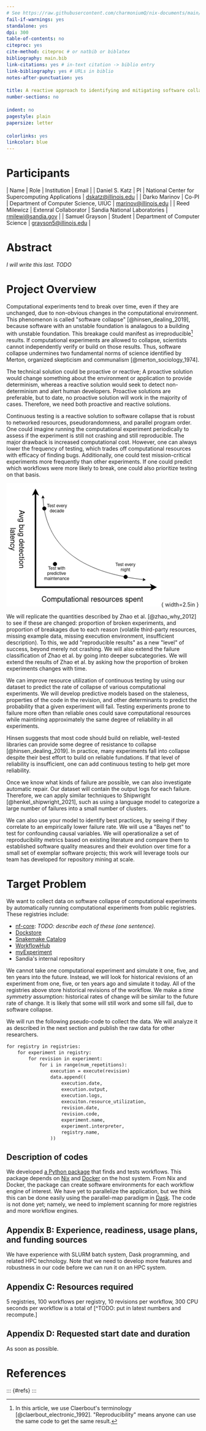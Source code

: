 ```yaml
---
# See https://raw.githubusercontent.com/charmoniumQ/nix-documents/main/examples-src/markdown-bells-and-whistles/index.md
fail-if-warnings: yes
standalone: yes
dpi: 300
table-of-contents: no
citeproc: yes
cite-method: citeproc # or natbib or biblatex
bibliography: main.bib
link-citations: yes # in-text citation -> biblio entry
link-bibliography: yes # URLs in biblio
notes-after-punctuation: yes

title: A reactive approach to identifying and mitigating software collapse computational science
number-sections: no

indent: no
pagestyle: plain
papersize: letter

colorlinks: yes
linkcolor: blue
---
```


# Participants

| Name | Role | Institution | Email |
| Daniel S. Katz | PI | National Center for Supercomputing Applications | <dskatz@illinois.edu> |
| Darko Marinov | Co-PI | Department of Computer Science, UIUC | <marinov@illinois.edu> |
| Reed Milewicz | Extenral Collaborator | Sandia National Laboratories | <rmilewi@sandia.gov> |
| Samuel Grayson | Student | Department of Computer Science | <grayson5@illinois.edu> |

# Abstract

_I will write this last. TODO_

# Project Overview

Computational experiments tend to break over time, even if they are unchanged, due to non-obvious changes in the computational environment.
This phenomenon is called "software collapse" [@hinsen_dealing_2019], because software with an unstable foundation is analagous to a building with unstable foundation.
This breakage could manifest as irreproducible[^1] results.
If computational experiments are allowed to collapse, scientists cannot independently verify or build on those results.
Thus, software collapse undermines two fundamental norms of science identified by Merton, organized skepticism and communalism [@merton_sociology_1974].

[^1]: In this article, we use Claerbout's terminology [@claerbout_electronic_1992]. "Reproducibility" means anyone can use the same code to get the same result.

The technical solution could be proactive or reactive; A proactive solution would change something about the environment or application to provide determinism, whereas a reactive solution would seek to detect non-determinism and alert human developers.
Proactive solutions are preferable, but to date, no proactive solution will work in the majority of cases.
Therefore, we need both proactive and reactive solutions.

Continuous testing is a reactive solution to software collapse that is robust to networked resources, pseudorandomness, and parallel program order.
One could imagine running the computational experiment periodically to assess if the experiment is still not crashing and still reproducible.
The major drawback is increased computational cost.
However, one can always lower the frequency of testing, which trades off computational resources with efficacy of finding bugs.
Additionally, one could test mission-critical experiments more frequently than other experiments.
If one could predict which workflows were more likely to break, one could also prioritize testing on that basis.

![Figure: Predicting the rate of software collapse can reduce the resource utilization and increase efficacy of continuous testing.](predictive_maintenance.png){ width=2.5in }

We will replicate the quantities described by Zhao et al. [@zhao_why_2012] to see if these are changed: proportion of broken experiments, and proportion of breakages due to each reason (volatile third-party resources, missing example data, missing execution environment, insufficient description).
To this, we add "reproducible results" as a new "level" of success, beyond merely not crashing.
We will also extend the failure classification of Zhao et al. by going into deeper subcategories.
We will extend the results of Zhao et al. by asking how the proportion of broken experiments changes with time.

We can improve resource utilization of continuous testing by using our dataset to predict the rate of collapse of various computational experiments.
We will develop predictive models based on the staleness, properties of the code in the revision, and other determinants to predict the probability that a given experiment will fail.
Testing experiments prone to failure more often than reliable ones could save computational resources while maintining approximately the same degree of reliability in all experiments.

Hinsen suggests that most code should build on reliable, well-tested libraries can provide some degree of resistance to collapse [@hinsen_dealing_2019].
In practice, many experiments fall into collapse despite their best effort to build on reliable fundations.
If that level of reliability is insufficient, one can add continuous testing to help get more reliability.

Once we know what kinds of failure are possible, we can also investigate automatic repair.
Our dataset will contain the output logs for each failure.
Therefore, we can apply similar techniques to Shipwright [@henkel_shipwright_2021], such as using a language model to categorize a large number of failures into a small number of clusters.

We can also use your model to identify best practices, by seeing if they correlate to an empirically lower failure rate.
We will use a "Bayes net" to test for confounding causal variables.
We will operationalize a set of reproducibility metrics based on existing literature and compare them to established software quality measures and their evolution over time for a small set of exemplar software projects; this work will leverage tools our team has developed for repository mining at scale.

# Target Problem

We want to collect data on software collapse of computational experiments by automatically running computational experiments from public registries.
These registries include:

- [nf-core](https://nf-co.re/): _TODO: describe each of these (one sentence)._
- [Dockstore](https://dockstore.org/)
- [Snakemake Catalog](https://snakemake.github.io/snakemake-workflow-catalog/)
- [WorkflowHub](https://workflowhub.eu/)
- [myExperiment](https://www.myexperiment.org/)
- Sandia's internal repository

We cannot take one computational experiment and simulate it one, five, and ten years into the future.
Instead, we will look for historical revisions of an experiment from one, five, or ten years ago and simulate it today.
All of the registries above store historical revisions of the workflow.
We make a _time symmetry_ assumption: historical rates of change will be similar to the future rate of change.
It is likely that some will still work and some sill fail, due to software collapse.

We will run the following pseudo-code to collect the data.
We will analyze it as described in the next section and publish the raw data for other researchers.

```
for registry in registries:
    for experiment in registry:
        for revision in experiment:
            for i in range(num_repetitions):
                execution = execute(revision)
                data.append((
                    execution.date,
                    execution.output,
                    execution.logs,
                    execuiton.resource_utilization,
                    revision.date,
                    revision.code,
                    experiment.name,
                    experiment.interpreter,
                    registry.name,
                ))
```
## Description of codes

We developed [a Python package](https:/github.com/charmoniumQ/wf-reg-test/) that finds and tests workflows.
This package depends on [Nix](https://nixos.org/) and [Docker](https://www.docker.com/) on the host system.
From Nix and Docker, the package can create software environments for each workflow engine of interest.
We have yet to parallelize the application, but we think this can be done easily using the parallel-map paradigm in [Dask](https://www.dask.org/).
The code is not done yet; namely, we need to implement scanning for more registries and more workflow engines.

## Appendix B: Experience, readiness, usage plans, and funding sources

We have experience with SLURM batch system, Dask programming, and related HPC technology.
Note that we need to develop more features and robustness in our code before we can run it on an HPC system.

## Appendix C: Resources required

5 registries, 100 workflows per registry, 10 revisions per workflow, 300 CPU seconds per workflow is a total of [^TODO: put in latest numbers and recompute.]

## Appendix D: Requested start date and duration

As soon as possible.

# References

::: {#refs}
:::
